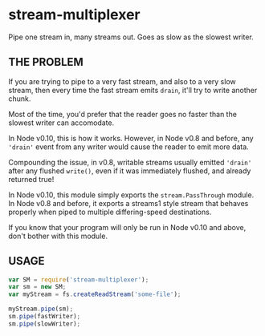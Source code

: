# stream-multiplexer

Pipe one stream in, many streams out.  Goes as slow as the slowest writer.

## THE PROBLEM

If you are trying to pipe to a very fast stream, and also to a very
slow stream, then every time the fast stream emits `drain`, it'll try
to write another chunk.

Most of the time, you'd prefer that the reader goes no faster than the
slowest writer can accomodate.

In Node v0.10, this is how it works.  However, in Node v0.8 and
before, any `'drain'` event from any writer would cause the reader to
emit more data.

Compounding the issue, in v0.8, writable streams usually emitted
`'drain'` after any flushed `write()`, even if it was immediately
flushed, and already returned true!

In Node v0.10, this module simply exports the `stream.PassThrough`
module.  In Node v0.8 and before, it exports a streams1 style stream
that behaves properly when piped to multiple differing-speed
destinations.

If you know that your program will only be run in Node v0.10 and
above, don't bother with this module.

## USAGE

```javascript
var SM = require('stream-multiplexer');
var sm = new SM;
var myStream = fs.createReadStream('some-file');

myStream.pipe(sm);
sm.pipe(fastWriter);
sm.pipe(slowWriter);
```
